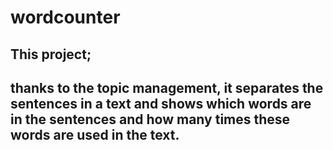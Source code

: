 # wordcounter

## This project; 
## thanks to the topic management, it separates the sentences in a text and shows which words are in the sentences and how many times these words are used in the text.
